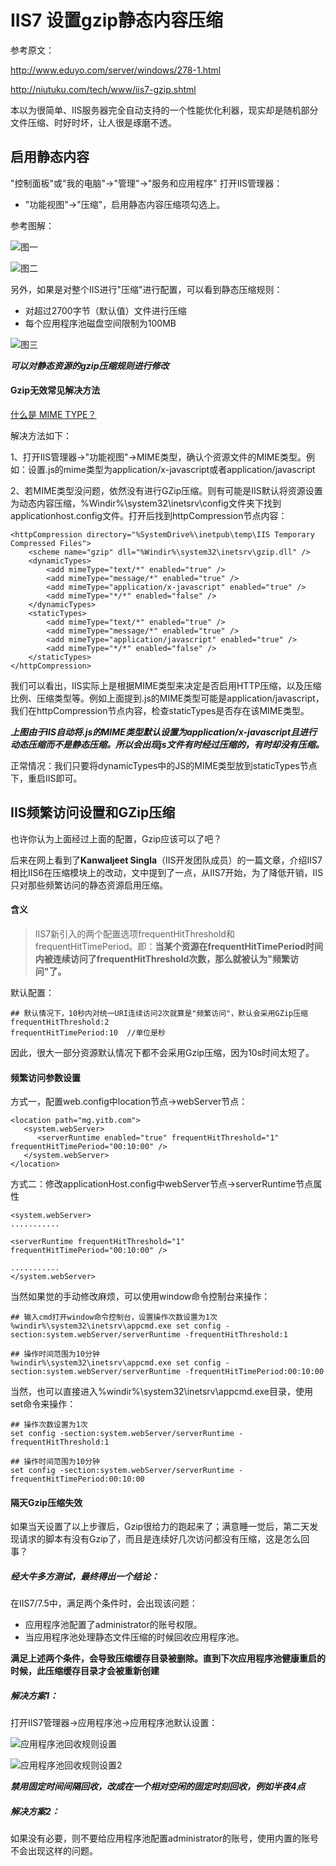 # IIS7 设置gzip静态内容压缩

参考原文：

<http://www.eduyo.com/server/windows/278-1.html>

<http://niutuku.com/tech/www/iis7-gzip.shtml>

本以为很简单、IIS服务器完全自动支持的一个性能优化利器，现实却是随机部分文件压缩、时好时坏，让人很是琢磨不透。

## 启用静态内容

"控制面板"或"我的电脑"->"管理"->"服务和应用程序" 打开IIS管理器：
+ "功能视图"->"压缩"，启用静态内容压缩项勾选上。

参考图解：

![图一](images/iis7staticcompress_setting.png)

![图二](images/iis7staticcompress_setting2.png)

另外，如果是对整个IIS进行"压缩"进行配置，可以看到静态压缩规则：
+ 对超过2700字节（默认值）文件进行压缩
+ 每个应用程序池磁盘空间限制为100MB

![图三](images/iis7staticcompress_setting3.png)

***可以对静态资源的gzip压缩规则进行修改***


#### Gzip无效常见解决方法

[什么是 MIME TYPE？](http://www.cnblogs.com/jsean/articles/1610265.html)

解决方法如下： 

1、打开IIS管理器->"功能视图"->MIME类型，确认个资源文件的MIME类型。例如：设置.js的mime类型为application/x-javascript或者application/javascript

2、若MIME类型没问题，依然没有进行GZip压缩。则有可能是IIS默认将资源设置为动态内容压缩，%Windir%\system32\inetsrv\config文件夹下找到applicationhost.config文件。打开后找到httpCompression节点内容：

```
<httpCompression directory="%SystemDrive%\inetpub\temp\IIS Temporary Compressed Files"> 
    <scheme name="gzip" dll="%Windir%\system32\inetsrv\gzip.dll" /> 
    <dynamicTypes> 
        <add mimeType="text/*" enabled="true" /> 
        <add mimeType="message/*" enabled="true" /> 
        <add mimeType="application/x-javascript" enabled="true" /> 
        <add mimeType="*/*" enabled="false" /> 
    </dynamicTypes> 
    <staticTypes> 
        <add mimeType="text/*" enabled="true" /> 
        <add mimeType="message/*" enabled="true" /> 
        <add mimeType="application/javascript" enabled="true" /> 
        <add mimeType="*/*" enabled="false" /> 
    </staticTypes> 
</httpCompression>
```

我们可以看出，IIS实际上是根据MIME类型来决定是否启用HTTP压缩，以及压缩比例、压缩类型等。例如上面提到.js的MIME类型可能是application/javascript，我们在httpCompression节点内容，检查staticTypes是否存在该MIME类型。

***上图由于IIS自动将.js的MIME类型默认设置为application/x-javascript且进行动态压缩而不是静态压缩。所以会出现js文件有时经过压缩的，有时却没有压缩。***

正常情况：我们只要将dynamicTypes中的JS的MIME类型放到staticTypes节点下，重启IIS即可。


## IIS频繁访问设置和GZip压缩

也许你认为上面经过上面的配置，Gzip应该可以了吧？

后来在网上看到了**Kanwaljeet Singla**（IIS开发团队成员）的一篇文章，介绍IIS7相比IIS6在压缩模块上的改动，文中提到了一点，从IIS7开始，为了降低开销，IIS只对那些频繁访问的静态资源启用压缩。

#### 含义

> IIS7新引入的两个配置选项frequentHitThreshold和frequentHitTimePeriod。即：**当某个资源在frequentHitTimePeriod时间内被连续访问了frequentHitThreshold次数，那么就被认为"频繁访问"了。**

默认配置：

```
## 默认情况下，10秒内对统一URI连续访问2次就算是"频繁访问"，默认会采用GZip压缩
frequentHitThreshold:2
frequentHitTimePeriod:10  //单位是秒

```

因此，很大一部分资源默认情况下都不会采用Gzip压缩，因为10s时间太短了。

#### 频繁访问参数设置

方式一，配置web.config中location节点->webServer节点：

```
<location path="mg.yitb.com">
   <system.webServer>
      <serverRuntime enabled="true" frequentHitThreshold="1" frequentHitTimePeriod="00:10:00" />
   </system.webServer>
</location>

```

方式二：修改applicationHost.config中webServer节点->serverRuntime节点属性

```
<system.webServer>
...........

<serverRuntime frequentHitThreshold="1" frequentHitTimePeriod="00:10:00" />

...........
</system.webServer>

```

当然如果觉的手动修改麻烦，可以使用window命令控制台来操作：

```
## 输入cmd打开window命令控制台，设置操作次数设置为1次
%windir%\system32\inetsrv\appcmd.exe set config -section:system.webServer/serverRuntime -frequentHitThreshold:1

## 操作时间范围为10分钟
%windir%\system32\inetsrv\appcmd.exe set config -section:system.webServer/serverRuntime -frequentHitTimePeriod:00:10:00
```

当然，也可以直接进入%windir%\system32\inetsrv\appcmd.exe目录，使用set命令来操作：

```
## 操作次数设置为1次
set config -section:system.webServer/serverRuntime -frequentHitThreshold:1

## 操作时间范围为10分钟
set config -section:system.webServer/serverRuntime -frequentHitTimePeriod:00:10:00   
```


#### 隔天Gzip压缩失效

如果当天设置了以上步骤后，Gzip很给力的跑起来了；满意睡一觉后，第二天发现请求的脚本有没有Gzip了，而且是连续好几次访问都没有压缩，这是怎么回事？


##### 经大牛多方测试，最终得出一个结论：

在IIS7/7.5中，满足两个条件时，会出现该问题：
+ 应用程序池配置了administrator的账号权限。
+ 当应用程序池处理静态文件压缩的时候回收应用程序池。

**满足上述两个条件，会导致压缩缓存目录被删除。直到下次应用程序池健康重启的时候，此压缩缓存目录才会被重新创建**

##### 解决方案1：

打开IIS7管理器->应用程序池->应用程序池默认设置：

![应用程序池回收规则设置](images/appliciationpoolsetting.png)

![应用程序池回收规则设置2](images/appliciationpoolsetting2.png)

***禁用固定时间间隔回收，改成在一个相对空闲的固定时刻回收，例如半夜4点***

##### 解决方案2：

如果没有必要，则不要给应用程序池配置administrator的账号，使用内置的账号不会出现这样的问题。


















